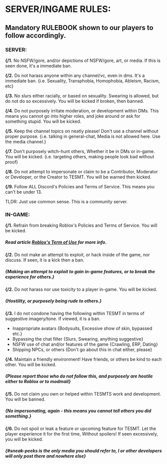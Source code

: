 # SERVER/INGAME RULES:

## Mandatory RULEBOOK shown to our players to follow accordingly.

### SERVER:

<b>{/1.</b> No NSFW/gore, and/or depictions of NSFW/gore, art, or media. If this is seen done, it's a immediate ban. 

<b>{/2.</b> Do not harass anyone within any channel/vc, even in dms. It's a immediate ban.
{i.e. Sexuality, Transphobia, Homophobia, Ableism, Racism, etc}

<b>{/3.</b> No slurs either racially, or based on sexuality. Swearing is allowed, but do not do so excessively. You will be kicked if broken, then banned.

<b>{/4.</b> Do not purposely irritate moderation, or development within DMs. This means you cannot go into higher roles, and joke around or ask for something stupid. You will be kicked.

<b>{/5.</b> Keep the channel topics on neatly please! Don't use a channel without proper purpose.
{i.e. talking in general-chat, Media is not allowed here. Use the media channel.}

<b>{/7.</b> Don't purposely witch-hunt others, Whether it be in DMs or in-game. You will be kicked. (i.e. targeting others, making people look bad without proof)

<b>{/8.</b> Do not attempt to impersonate or claim to be a Contributor, Moderator or Developer, or the Creator to TESMT. You will be warned then kicked.

<b>{/9.</b> Follow ALL Discord's Policies and Terms of Service. This means you can't be under 13.

TLDR: Just use common sense. This is a community server.

### IN-GAME:

<b>{/1.</b> Refrain from breaking Roblox's Policies and Terms of Service. You will be kicked.
##### Read article [Roblox's Term of Use](https://en.help.roblox.com/hc/en-us/articles/115004647846-Roblox-Terms-of-Use) for more info.

<b>{/2.</b> Do not make an attempt to exploit, or hack inside of the game, nor discuss. If seen, it is a kick then a ban.
##### {Making an attempt to exploit to gain in-game features, or to break the experience for others.}

<b>{/2.</b> Do not harass nor use toxicity to a player in-game. You will be kicked. 
##### {Hostility, or purposely being rude to others.}

<b>{/3.</b> I do not condone having the following within TESMT in terms of suggestive imagery/tone. If viewed, it is a ban.
- Inappropriate avatars {Bodysuits, Excessive show of skin, bypassed etc.}
- Bypassing the chat filter {Slurs, Swearing, anything suggestive}
- NSFW use of chat and/or features of the game {Crawling, ERP, Dating}
- Shipping NPCs, or others {Don't go about this in chat either, please}

<b>{/4.</b> Maintain a friendly environment! Have friends, or others be kind to each other. You will be kicked. 
##### {Please report those who do not follow this, and purposely are hostile either to Roblox or to modmail}

<b>{/5.</b> Do not claim you own or helped within TESMTS work and development. You will be banned.
##### {No impersonating, again - this means you cannot tell others you did something.}

<b>{/6.</b> Do not spoil or leak a feature or upcoming feature for TESMT. Let the player experience it for the first time, Without spoilers! If seen excessively, you will be kicked.
##### {#sneak-peeks is the only media you should refer to, I or other developers will only post there and nowhere else}
